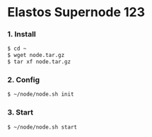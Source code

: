 # Elastos Supernode 123

### 1. Install

```bash
$ cd ~
$ wget node.tar.gz
$ tar xf node.tar.gz
```

### 2. Config

```bash
$ ~/node/node.sh init
```

### 3. Start

```bash
$ ~/node/node.sh start
```

